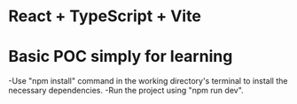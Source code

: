 # React + TypeScript + Vite

# Basic POC simply for learning

-Use "npm install" command in the working directory's terminal to install the necessary dependencies.
-Run the project using "npm run dev".